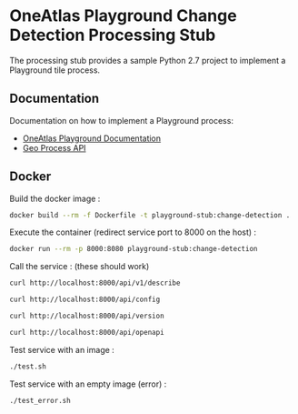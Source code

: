 # OneAtlas Playground Change Detection Processing Stub

The processing stub provides a sample Python 2.7 project to implement a Playground tile process.

## Documentation

Documentation on how to implement a Playground process:

* [OneAtlas Playground Documentation](http://playground-docs.readthedocs.io/)
* [Geo Process API](http://playground-docs.readthedocs.io/en/latest/processing/geo_process_api/)

## Docker

Build the docker image :

```bash
docker build --rm -f Dockerfile -t playground-stub:change-detection .
```

Execute the container (redirect service port to 8000 on the host) :

```bash
docker run --rm -p 8000:8080 playground-stub:change-detection
```

Call the service : (these should work)

```bash
curl http://localhost:8000/api/v1/describe
```

```bash
curl http://localhost:8000/api/config
```

```bash
curl http://localhost:8000/api/version
```


```bash
curl http://localhost:8000/api/openapi
```

Test service with an image :

```bash
./test.sh
```

Test service with an empty image (error) :

```bash
./test_error.sh
```
